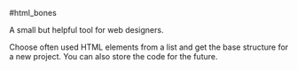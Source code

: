 #html_bones

A small but helpful tool for web designers. 

Choose often used HTML elements from a list and get the base structure for a new project.
You can also store the code for the future.